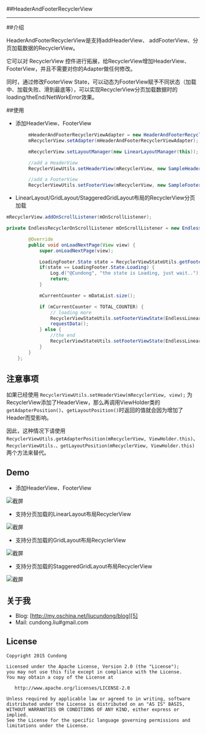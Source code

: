 ##HeaderAndFooterRecyclerView

------

##介绍

HeaderAndFooterRecyclerView是支持addHeaderView、 addFooterView、分页加载数据的RecyclerView。

它可以对 RecyclerView 控件进行拓展，给RecyclerView增加HeaderView、FooterView，并且不需要对你的Adapter做任何修改。

同时，通过修改FooterView State，可以动态为FooterView赋予不同状态（加载中、加载失败、滑到最底等），可以实现RecyclerView分页加载数据时的loading/theEnd/NetWorkError效果。

##使用

* 添加HeaderView、FooterView
```java
        mHeaderAndFooterRecyclerViewAdapter = new HeaderAndFooterRecyclerViewAdapter(mDataAdapter);
        mRecyclerView.setAdapter(mHeaderAndFooterRecyclerViewAdapter);

        mRecyclerView.setLayoutManager(new LinearLayoutManager(this));

        //add a HeaderView
        RecyclerViewUtils.setHeaderView(mRecyclerView, new SampleHeader(this));

        //add a FooterView
        RecyclerViewUtils.setFooterView(mRecyclerView, new SampleFooter(this));
```

* LinearLayout/GridLayout/StaggeredGridLayout布局的RecyclerView分页加载

```java
mRecyclerView.addOnScrollListener(mOnScrollListener);
```

```java
private EndlessRecyclerOnScrollListener mOnScrollListener = new EndlessRecyclerOnScrollListener() {

        @Override
        public void onLoadNextPage(View view) {
            super.onLoadNextPage(view);

            LoadingFooter.State state = RecyclerViewStateUtils.getFooterViewState(mRecyclerView);
            if(state == LoadingFooter.State.Loading) {
                Log.d("@Cundong", "the state is Loading, just wait..");
                return;
            }

            mCurrentCounter = mDataList.size();

            if (mCurrentCounter < TOTAL_COUNTER) {
                // loading more
                RecyclerViewStateUtils.setFooterViewState(EndlessLinearLayoutActivity.this, mRecyclerView, REQUEST_COUNT, LoadingFooter.State.Loading, null);
                requestData();
            } else {
                //the end
                RecyclerViewStateUtils.setFooterViewState(EndlessLinearLayoutActivity.this, mRecyclerView, REQUEST_COUNT, LoadingFooter.State.TheEnd, null);
            }
        }
    };
```
## 注意事项

如果已经使用 ```RecyclerViewUtils.setHeaderView(mRecyclerView, view);``` 为RecyclerView添加了HeaderView，那么再调用ViewHolder类的```getAdapterPosition()```、```getLayoutPosition()```时返回的值就会因为增加了Header而受影响。

因此，这种情况下请使用
```RecyclerViewUtils.getAdapterPosition(mRecyclerView, ViewHolder.this)```、```RecyclerViewUtils.、getLayoutPosition(mRecyclerView, ViewHolder.this)``` 两个方法来替代。

## Demo

* 添加HeaderView、FooterView

![截屏][1]

* 支持分页加载的LinearLayout布局RecyclerView

![截屏][2]

* 支持分页加载的GridLayout布局RecyclerView

![截屏][3]

* 支持分页加载的StaggeredGridLayout布局RecyclerView

![截屏][4]

## 关于我

* Blog: [http://my.oschina.net/liucundong/blog][5]
* Mail: cundong.liu#gmail.com

## License

    Copyright 2015 Cundong

    Licensed under the Apache License, Version 2.0 (the "License");
    you may not use this file except in compliance with the License.
    You may obtain a copy of the License at

       http://www.apache.org/licenses/LICENSE-2.0

    Unless required by applicable law or agreed to in writing, software
    distributed under the License is distributed on an "AS IS" BASIS,
    WITHOUT WARRANTIES OR CONDITIONS OF ANY KIND, either express or implied.
    See the License for the specific language governing permissions and
    limitations under the License.

  [1]: https://raw.githubusercontent.com/cundong/HeaderAndFooterRecyclerView/master/art/art1.png
  [2]: https://raw.githubusercontent.com/cundong/HeaderAndFooterRecyclerView/master/art/art2.png
  [3]: https://raw.githubusercontent.com/cundong/HeaderAndFooterRecyclerView/master/art/art3.png
  [4]: https://raw.githubusercontent.com/cundong/HeaderAndFooterRecyclerView/master/art/art4.png
  [5]: http://my.oschina.net/liucundong/blog
